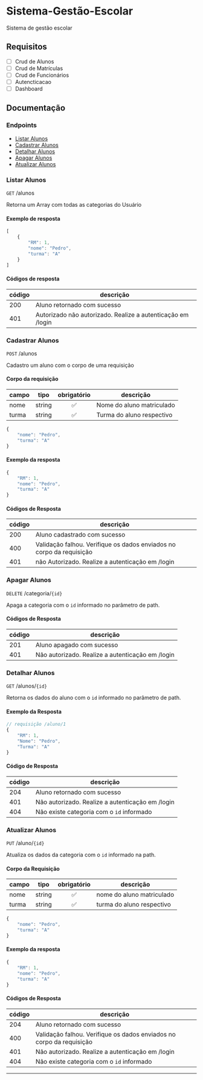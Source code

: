 # Sistema-Gestão-Escolar

Sistema de gestão escolar 

## Requisitos

- [ ] Crud de Alunos
- [ ] Crud de Matrículas
- [ ] Crud de Funcionários
- [ ] Autencticacao
- [ ] Dashboard

## Documentação

### Endpoints

- [Listar Alunos](#listar-alunos)
- [Cadastrar Alunos](#cadastrar-alunos)
- [Detalhar Alunos](#detalhar-alunos)
- [Apagar Alunos](#apagar-alunos)
- [Atualizar Alunos](#atualizar-alunos)

### Listar Alunos

`GET` /alunos

Retorna um Array com todas as categorias do Usuário

#### Exemplo de resposta

```js
[
    {
        "RM": 1,
        "nome": "Pedro",
        "turma": "A"
    }
]
```


#### Códigos de resposta

|código| descrição|
|------|----------|
|200| Aluno retornado com sucesso
|401| Autorizado não autorizado. Realize a autenticação em /login

### Cadastrar Alunos

`POST` /alunos

Cadastro um aluno com o corpo de uma requisição

#### Corpo da requisição

|campo|tipo|obrigatório|descrição|
|-----|----|:-----------:|---------|
|nome|string|✅|Nome do aluno matriculado
|turma|string|✅|Turma do aluno respectivo

```js
{
    "nome": "Pedro",
    "turma": "A"
}
```

#### Exemplo da resposta

```js
{
    "RM": 1,
    "nome": "Pedro",
    "turma": "A"
}
```

#### Códigos de Resposta

|código|descrição|
|------|---------|
|200| Aluno cadastrado com sucesso
|400| Validação falhou. Verifique os dados enviados no corpo da requisição
|401| não Autorizado. Realize a autenticação em /login


### Apagar Alunos

`DELETE` /categoria/`{id}`

Apaga a categoria com o `id` informado no parâmetro de path.


#### Códigos de Resposta

|código|descrição|
|------|---------|
|201| Aluno apagado com sucesso
|401| Não autorizado. Realize a autenticação em /login



### Detalhar Alunos

`GET` /alunos/`{id}`

Retorna os dados do aluno com o `id` informado no parâmetro de path.

#### Exemplo da Resposta

```js
// requisição /aluno/1
{
    "RM": 1,
    "Nome": "Pedro",
    "Turma": "A"
}
```

#### Código de Resposta

|código|descrição|
|------|---------|
|204| Aluno retornado com sucesso
|401| Não autorizado. Realize a autenticação em /login
|404| Não existe categoria com o `id` informado


### Atualizar Alunos

`PUT` /aluno/`{id}`

Atualiza os dados da categoria com o `id` informado na path.

#### Corpo da Requisição

|campo|tipo|obrigatório|descrição|
|-----|----|:-----------:|---------|
|nome|string|✅|nome do aluno matriculado
|turma|string|✅|turma do aluno respectivo

```js
{
    "nome": "Pedro",
    "turma": "A"
}
```

#### Exemplo da resposta

```js
{
    "RM": 1,
    "nome": "Pedro",
    "turma": "A"
}
```

#### Códigos de Resposta

|código|descrição|
|------|---------|
|204| Aluno retornado com sucesso
|400| Validação falhou. Verifique os dados enviados no corpo da requisição
|401| Não autorizado. Realize a autenticação em /login
|404| Não existe categoria com o `id` informado

---